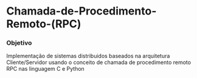 # Chamada-de-Procedimento-Remoto-(RPC)

### Objetivo
Implementação de sistemas distribuidos baseados na arquitetura Cliente/Servidor usando o conceito de chamada de procedimento remoto RPC nas linguagem C e Python
